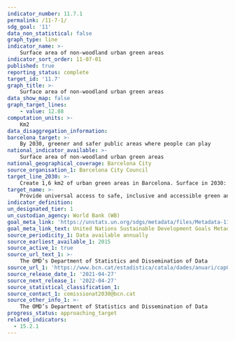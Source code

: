 ```yaml
---
indicator_number: 11.7.1
permalink: /11-7-1/
sdg_goal: '11'
data_non_statistical: false
graph_type: line
indicator_name: >-
    Surface area of non-woodland urban green areas
indicator_sort_order: 11-07-01
published: true
reporting_status: complete
target_id: '11.7'
graph_title: >-
    Surface area of non-woodland urban green areas
data_show_map: false
graph_target_lines:
    - value: 12.88
computation_units: >-
    Km2
data_disaggregation_information: 
barcelona_target: >-
    By 2030, greener and safer public areas where people can play
national_indicator_available: >-
    Surface area of non-woodland urban green areas
national_geographical_coverage: Barcelona City
source_organisation_1: Barcelona City Council
target_line_2030: >-
    Create 1,6 km2 of urban green areas in Barcelona. Surface in 2030: 12,88 km2
target_name: >-
    Provide universal access to safe, inclusive and accessible green and public spaces, in particular for women and children, older people and persons with disabilities
indicator_definition:
un_designated_tier: 1
un_custodian_agency: World Bank (WB)
goal_meta_link: 'https://unstats.un.org/sdgs/metadata/files/Metadata-11-07-01.pdf'
goal_meta_link_text: United Nations Sustainable Development Goals Metadata (pdf 894kB)
source_periodicity_1: Data available annually
source_earliest_available_1: 2015
source_active_1: true
source_url_text_1: >-
    The OMD’s Department of Statistics and Dissemination of Data 
source_url_1: 'https://www.bcn.cat/estadistica/catala/dades/anuari/cap01/C0101120.htm'
source_release_date_1: '2021-04-27'
source_next_release_1: '2022-04-27'
source_statistical_classification_1: 
source_contact_1: comissionat2030@bcn.cat
source_other_info_1: >-
    The OMD’s Department of Statistics and Dissemination of Data
progress_status: approaching_target
related_indicators: 
  - 15.2.1
---
```

